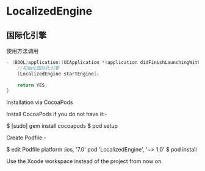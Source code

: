 # LocalizedEngine
## 国际化引擎
使用方法调用
```Objective-C
- (BOOL)application:(UIApplication *)application didFinishLaunchingWithOptions:(NSDictionary *)launchOptions {
    //初始化国际化引擎
    [LocalizedEngine startEngine];
    
    return YES;
}

```

Installation
via CocoaPods

Install CocoaPods if you do not have it:-

$ [sudo] gem install cocoapods
$ pod setup

Create Podfile:-

$ edit Podfile
platform :ios, '7.0'
pod 'LocalizedEngine',  '~> 1.0'
$ pod install

Use the Xcode workspace instead of the project from now on.
